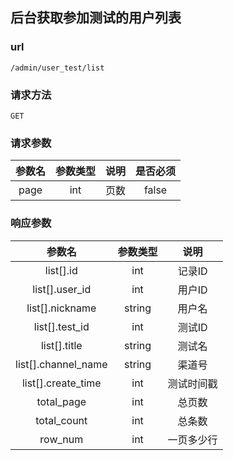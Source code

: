 ## 后台获取参加测试的用户列表

### url
`/admin/user_test/list`

### 请求方法
`GET`

### 请求参数
| 参数名 | 参数类型 | 说明 | 是否必须 |
| :-----: | :-----: | :-----: | :-----: |
| page | int | 页数 | false |


### 响应参数
| 参数名 | 参数类型 | 说明 |
| :-----: | :-----: | :-----: |
| list[].id | int | 记录ID |
| list[].user_id | int | 用户ID |
| list[].nickname | string | 用户名 |
| list[].test_id | int | 测试ID |
| list[].title | string | 测试名 |
| list[].channel_name | string | 渠道号 |
| list[].create_time | int | 测试时间戳 |
| total_page | int | 总页数 |
| total_count | int | 总条数 |
| row_num | int | 一页多少行 |

